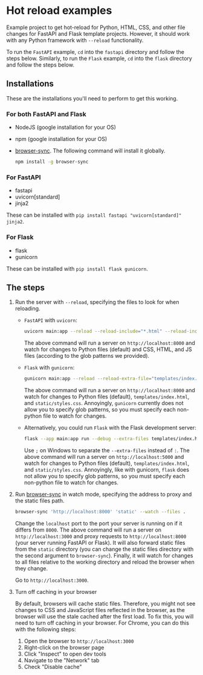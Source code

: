 # Hot reload examples

Example project to get hot-reload for Python, HTML, CSS, and other file changes for FastAPI and Flask template projects. However, it should work with any Python framework with `--reload` functionality.

To run the `FastAPI` example, `cd` into the `fastapi` directory and follow the steps below. Similarly, to run the `Flask` example, `cd` into the `flask` directory and follow the steps below.

## Installations

These are the installations you'll need to perform to get this working.

### For both FastAPI and Flask

- NodeJS (google installation for your OS)
- npm (google installation for your OS)
- [browser-sync](https://browsersync.io/). The following command will install it globally.

  ```bash
  npm install -g browser-sync
  ```

### For FastAPI

- fastapi
- uvicorn[standard]
- jinja2

These can be installed with `pip install fastapi "uvicorn[standard]" jinja2`.

### For Flask

- flask
- gunicorn

These can be installed with `pip install flask gunicorn`.

## The steps

1. Run the server with `--reload`, specifying the files to look for when reloading.

   - `FastAPI` with `uvicorn`:

     ```bash
     uvicorn main:app --reload --reload-include="*.html" --reload-include="*.css" --reload-include="*.js"
     ```

     The above command will run a server on `http://localhost:8000` and watch for changes to Python files (default) and CSS, HTML, and JS files (according to the glob patterns we provided).

   - `Flask` with `gunicorn`:

     ```bash
     gunicorn main:app --reload --reload-extra-file="templates/index.html" --reload-extra-file="static/styles.css"
     ```

     The above command will run a server on `http://localhost:8000` and watch for changes to Python files (default), `templates/index.html`, and `static/styles.css`. Annoyingly, `gunicorn` currently does not allow you to specify glob patterns, so you must specify each non-python file to watch for changes.

   - Alternatively, you could run `Flask` with the Flask development server:

     ```bash
     flask --app main:app run --debug --extra-files templates/index.html:static/styles.css
     ```

     Use `;` on Windows to separate the `--extra-files` instead of `:`. The above command will run a server on `http://localhost:5000` and watch for changes to Python files (default), `templates/index.html`, and `static/styles.css`. Annoyingly, like with gunicorn, `flask` does not allow you to specify glob patterns, so you must specify each non-python file to watch for changes.

2. Run [browser-sync](https://browsersync.io/) in watch mode, specifying the address to proxy and the static files path.

   ```bash
   browser-sync 'http://localhost:8000' 'static' --watch --files .
   ```

   Change the `localhost` port to the port your server is running on if it differs from `8000`. The above command will run a server on `http://localhost:3000` and proxy requests to `http://localhost:8000` (your server running FastAPI or Flask). It will also forward static files from the `static` directory (you can change the static files directory with the second argument to `browser-sync`). Finally, it will watch for changes to all files relative to the working directory and reload the browser when they change.

   Go to `http://localhost:3000`.

3. Turn off caching in your browser

   By default, browsers will cache static files. Therefore, you might not see changes to CSS and JavaScript files reflected in the browser, as the browser will use the stale cached after the first load. To fix this, you will need to turn off caching in your browser. For Chrome, you can do this with the following steps:

   1. Open the browser to `http://localhost:3000`
   2. Right-click on the browser page
   3. Click "Inspect" to open dev tools
   4. Navigate to the "Network" tab
   5. Check "Disable cache"
